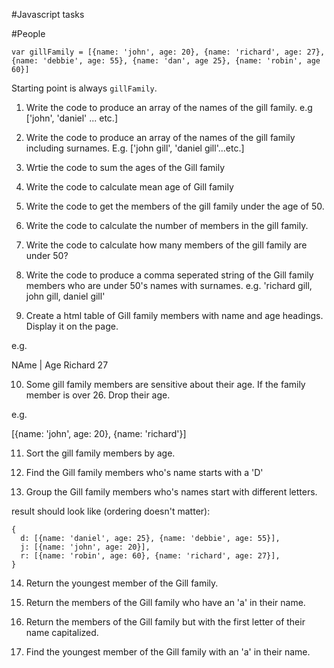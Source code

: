 #Javascript tasks


#People

```
var gillFamily = [{name: 'john', age: 20}, {name: 'richard', age: 27}, {name: 'debbie', age: 55}, {name: 'dan', age 25}, {name: 'robin', age 60}]
```


Starting point is always `gillFamily`.

1. Write the code to produce an array of the names of the gill family. e.g ['john', 'daniel' ... etc.]

2. Write the code to produce an array of the names of the gill family including surnames. E.g. ['john gill', 'daniel gill'...etc.]

3. Wrtie the code to sum the ages of the Gill family

4. Write the code to calculate mean age of Gill family

5. Write the code to get the members of the gill family under the age of 50.

6. Write the code to calculate the number of members in the gill family.

7. Write the code to calculate how many members of the gill family are under 50?

8. Write the code to produce a comma seperated string of the Gill family members who are under 50's names with surnames. e.g. 'richard gill, john gill, daniel gill'

9. Create a html table of Gill family members with name and age headings. Display it on the page.

e.g.

NAme | Age
Richard 27

10. Some gill family members are sensitive about their age. If the family member is over 26. Drop their age.

e.g.

[{name: 'john', age: 20}, {name: 'richard'}]

11. Sort the gill family members by age.

12. Find the Gill family members who's name starts with a 'D'

13. Group the Gill family members who's names start with different letters.

result should look like (ordering doesn't matter):
```
{
  d: [{name: 'daniel', age: 25}, {name: 'debbie', age: 55}],
  j: [{name: 'john', age: 20}],
  r: [{name: 'robin', age: 60}, {name: 'richard', age: 27}],
}
```

14. Return the youngest member of the Gill family.

15. Return the members of the Gill family who have an 'a' in their name.

16. Return the members of the Gill family but with the first letter of their name capitalized.

17. Find the youngest member of the Gill family with an 'a' in their name.
